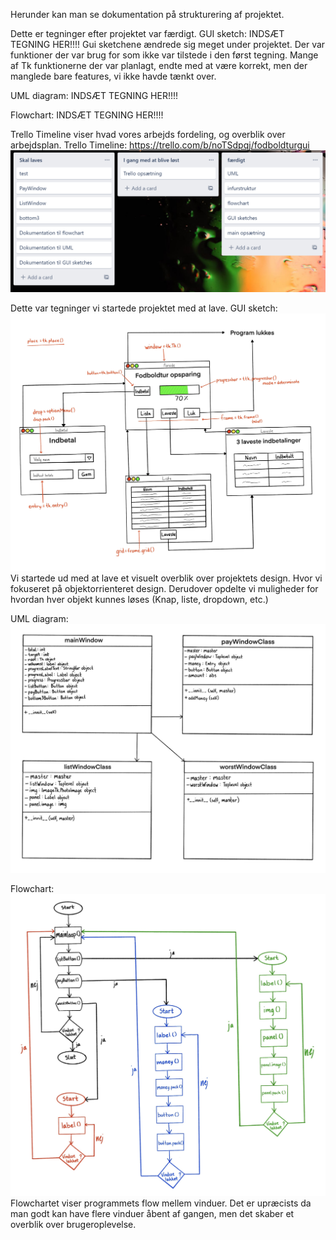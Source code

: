 Herunder kan man se dokumentation på strukturering af projektet.

Dette er tegninger efter projektet var færdigt.
GUI sketch:
INDSÆT TEGNING HER!!!!
Gui sketchene ændrede sig meget under projektet. Der var funktioner der var brug for som ikke var tilstede i den først tegning.
Mange af Tk funktionerne der var planlagt, endte med at være korrekt, men der manglede bare features, vi ikke havde tænkt over.

UML diagram:
INDSÆT TEGNING HER!!!!

Flowchart:
INDSÆT TEGNING HER!!!!

Trello Timeline viser hvad vores arbejds fordeling, og overblik over arbejdsplan.
Trello Timeline: https://trello.com/b/noTSdpqj/fodboldturgui
![Trello Timeline](Images/TrelloTimeline.png)



Dette var tegninger vi startede projektet med at lave.
GUI sketch:
![GUi sketch](Images/GUIsketch%231.jpg)
Vi startede ud med at lave et visuelt overblik over projektets design. Hvor vi fokuseret på objektorrienteret design.
Derudover opdelte vi muligheder for hvordan hver objekt kunnes løses (Knap, liste, dropdown, etc.)

UML diagram:
![UML diagram](Images/UMLdiagram%232.jpg)

Flowchart:
![Flowchart](Images/Flowchart%232.jpg)
Flowchartet viser programmets flow mellem vinduer.
Det er upræcists da man godt kan have flere vinduer åbent af gangen, men det skaber et overblik over brugeroplevelse.
